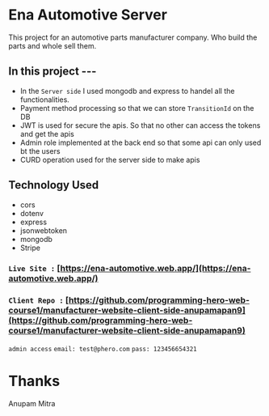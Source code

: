 # Ena Automotive Server

This project for an automotive parts manufacturer company. Who build the parts and whole sell them. 

## In this project ---
- In the `Server side` I used mongodb and express to handel all the functionalities. 
- Payment method processing so that we can store `TransitionId` on the DB
- JWT is used for secure the apis. So that no other can access the tokens and get the apis 
- Admin role implemented at the back end so that some api can only used bt the users 
- CURD operation used for the server side to make apis

## Technology Used
- cors
- dotenv
- express
- jsonwebtoken
- mongodb
- Stripe

### `Live Site :` [https://ena-automotive.web.app/](https://ena-automotive.web.app/)
### `Client Repo :` [https://github.com/programming-hero-web-course1/manufacturer-website-client-side-anupamapan9](https://github.com/programming-hero-web-course1/manufacturer-website-client-side-anupamapan9)


`admin access`
`email: test@phero.com`
`pass: 123456654321`

# Thanks 
Anupam Mitra